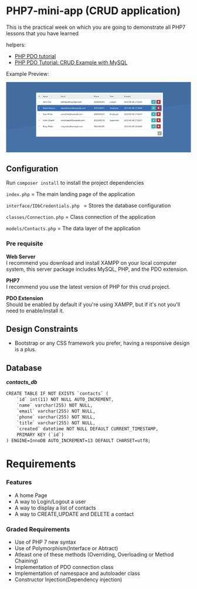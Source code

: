 # PHP7-mini-app (CRUD application)

This is the practical week on which you are going to demonstrate all PHP7 lessons that you have learned 

helpers:

- [PHP PDO tutorial](http://zetcode.com/php/pdo/)
- [PHP PDO Tutorial: CRUD Example with MySQL](https://www.techiediaries.com/php-pdo-crud-tutorial/)


Example Preview:

![Example preview](php7-crud.png)

## Configuration

Run `composer install` to install the project dependencies

`index.php` = The main landing page of the application

`interface/IDbCredentials.php ` = Stores the database configuration

`classes/Connection.php` = Class connection of the application

`models/Contacts.php` = The data layer of the application


###  Pre requisite

**Web Server**  
I recommend you download and install XAMPP on your local computer system, this server package includes MySQL, PHP, and the PDO extension.

**PHP7**  
I recommend you use the latest version of PHP for this crud project.

**PDO Extension**  
Should be enabled by default if you're using XAMPP, but if it's not you'll need to enable/install it.


## Design Constraints

- Bootstrap or any CSS framework you prefer, having a responsive design is a plus.


## Database  

***contacts_db***

```
CREATE TABLE IF NOT EXISTS `contacts` (
	`id` int(11) NOT NULL AUTO_INCREMENT,
  	`name` varchar(255) NOT NULL,
  	`email` varchar(255) NOT NULL,
  	`phone` varchar(255) NOT NULL,
  	`title` varchar(255) NOT NULL,
  	`created` datetime NOT NULL DEFAULT CURRENT_TIMESTAMP,
	PRIMARY KEY (`id`)
) ENGINE=InnoDB AUTO_INCREMENT=13 DEFAULT CHARSET=utf8;
```

#  Requirements

### Features

* A home Page
* A way to Login/Logout a user
* A way to display a list of contacts
* A way to CREATE,UPDATE and DELETE a contact

### Graded Requirements

* Use of PHP 7 new syntax
* Use of Polymorphism(Interface or Abtract)
* Atleast one of these methods (Overriding, Overloading or Method Chaining)
* Implementation of PDO connection class
* Implementation of namespace and autoloader class
* Constructor Injection(Dependency injection)



